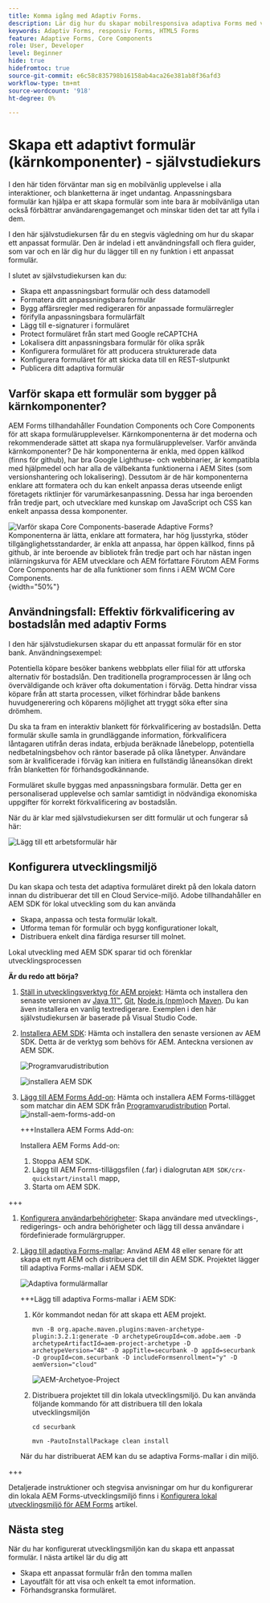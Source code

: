 ```yaml
---
title: Komma igång med Adaptiv Forms.
description: Lär dig hur du skapar mobilresponsiva adaptiva Forms med vår stegvisa självstudiekurs. Dessa formulär kan anpassas sömlöst mellan olika enheter och ger en smidig upplevelse.
keywords: Adaptiv Forms, responsiv Forms, HTML5 Forms
feature: Adaptive Forms, Core Components
role: User, Developer
level: Beginner
hide: true
hidefromtoc: true
source-git-commit: e6c58c835798b16158ab4aca26e381ab8f36afd3
workflow-type: tm+mt
source-wordcount: '918'
ht-degree: 0%

---
```



# Skapa ett adaptivt formulär (kärnkomponenter) - självstudiekurs

I den här tiden förväntar man sig en mobilvänlig upplevelse i alla interaktioner, och blanketterna är inget undantag. Anpassningsbara formulär kan hjälpa er att skapa formulär som inte bara är mobilvänliga utan också förbättrar användarengagemanget och minskar tiden det tar att fylla i dem.

I den här självstudiekursen får du en stegvis vägledning om hur du skapar ett anpassat formulär. Den är indelad i ett användningsfall och flera guider, som var och en lär dig hur du lägger till en ny funktion i ett anpassat formulär.

I slutet av självstudiekursen kan du:

* Skapa ett anpassningsbart formulär och dess datamodell
* Formatera ditt anpassningsbara formulär
* Bygg affärsregler med redigeraren för anpassade formulärregler
* förifylla anpassningsbara formulärfält
* Lägg till e-signaturer i formuläret
* Protect formuläret från start med Google reCAPTCHA
* Lokalisera ditt anpassningsbara formulär för olika språk
* Konfigurera formuläret för att producera strukturerade data
* Konfigurera formuläret för att skicka data till en REST-slutpunkt
* Publicera ditt adaptiva formulär


## Varför skapa ett formulär som bygger på kärnkomponenter?

AEM Forms tillhandahåller Foundation Components och Core Components för att skapa formulärupplevelser. Kärnkomponenterna är det moderna och rekommenderade sättet att skapa nya formulärupplevelser. Varför använda kärnkomponenter? De här komponenterna är enkla, med öppen källkod (finns för github), har bra Google Lighthuse- och webbinarier, är kompatibla med hjälpmedel och har alla de välbekanta funktionerna i AEM Sites (som versionshantering och lokalisering). Dessutom är de här komponenterna enklare att formatera och du kan enkelt anpassa deras utseende enligt företagets riktlinjer för varumärkesanpassning. Dessa har inga beroenden från tredje part, och utvecklare med kunskap om JavaScript och CSS kan enkelt anpassa dessa komponenter.

![Varför skapa Core Components-baserade Adaptive Forms? Komponenterna är lätta, enklare att formatera, har hög ljusstyrka, stöder tillgänglighetsstandarder, är enkla att anpassa, har öppen källkod, finns på github, är inte beroende av bibliotek från tredje part och har nästan ingen inlärningskurva för AEM utvecklare och AEM författare Förutom AEM Forms Core Components har de alla funktioner som finns i AEM WCM Core Components.](/help/forms/assets/cc-core-components-benefits.png){width="50%"}

## Användningsfall: Effektiv förkvalificering av bostadslån med adaptiv Forms

I den här självstudiekursen skapar du ett anpassat formulär för en stor bank. Användningsexempel:

Potentiella köpare besöker bankens webbplats eller filial för att utforska alternativ för bostadslån. Den traditionella programprocessen är lång och överväldigande och kräver ofta dokumentation i förväg. Detta hindrar vissa köpare från att starta processen, vilket förhindrar både bankens huvudgenerering och köparens möjlighet att tryggt söka efter sina drömhem.

Du ska ta fram en interaktiv blankett för förkvalificering av bostadslån. Detta formulär skulle samla in grundläggande information, förkvalificera låntagaren utifrån deras indata, erbjuda beräknade lånebelopp, potentiella nedbetalningsbehov och räntor baserade på olika lånetyper. Användare som är kvalificerade i förväg kan initiera en fullständig låneansökan direkt från blanketten för förhandsgodkännande.

Formuläret skulle byggas med anpassningsbara formulär. Detta ger en personaliserad upplevelse och samlar samtidigt in nödvändiga ekonomiska uppgifter för korrekt förkvalificering av bostadslån.

När du är klar med självstudiekursen ser ditt formulär ut och fungerar så här:

![Lägg till ett arbetsformulär här](/help/forms/assets/cc-tutorial-final-form.png)

## Konfigurera utvecklingsmiljö

Du kan skapa och testa det adaptiva formuläret direkt på den lokala datorn innan du distribuerar det till en Cloud Service-miljö. Adobe tillhandahåller en AEM SDK för lokal utveckling som du kan använda

* Skapa, anpassa och testa formulär lokalt.
* Utforma teman för formulär och bygg konfigurationer lokalt,
* Distribuera enkelt dina färdiga resurser till molnet.

Lokal utveckling med AEM SDK sparar tid och förenklar utvecklingsprocessen


**Är du redo att börja?**

1. [Ställ in utvecklingsverktyg för AEM projekt](/help/forms/setup-local-development-environment.md#set-up-development-tools-for-aem-projects): Hämta och installera den senaste versionen av [Java 11™](https://experienceleague.adobe.com/docs/experience-manager-learn/cloud-service/local-development-environment-set-up/development-tools.html?lang=en#local-development-environment-set-up), [Git](https://experienceleague.adobe.com/docs/experience-manager-learn/cloud-service/local-development-environment-set-up/development-tools.html?lang=en#install-git), [Node.js (npm)](https://experienceleague.adobe.com/docs/experience-manager-learn/cloud-service/local-development-environment-set-up/development-tools.html?lang=en#node-js)och [Maven](https://experienceleague.adobe.com/docs/experience-manager-learn/cloud-service/local-development-environment-set-up/development-tools.html?lang=en#install-maven). Du kan även installera en vanlig textredigerare. Exemplen i den här självstudiekursen är baserade på Visual Studio Code.

1. [Installera AEM SDK](/help/forms/setup-local-development-environment.md#set-up-local-experience-manager-environment-for-development): Hämta och installera den senaste versionen av AEM SDK. Detta är de verktyg som behövs för AEM. Anteckna versionen av AEM SDK.

   ![Programvarudistribution](/help/forms/assets/software-distribution.png)

   ![installera AEM SDK](/help/forms/assets/start-aem-sdk.png)

1. [Lägg till AEM Forms Add-on](/help/forms/setup-local-development-environment.md#add-forms-archive-to-local-author-and-publish-instances-and-configure-forms-specific-users): Hämta och installera AEM Forms-tillägget som matchar din AEM SDK från [Programvarudistribution](https://experience.adobe.com/#/downloads) Portal.
   ![install-aem-forms-add-on](/help/forms/assets/install-aem-forms-add-on.png)

   +++Installera AEM Forms Add-on:

   Installera AEM Forms Add-on:

   1. Stoppa AEM SDK.
   1. Lägg till AEM Forms-tilläggsfilen (.far) i dialogrutan `AEM SDK/crx-quickstart/install` mapp,
   1. Starta om AEM SDK.

+++

1. [Konfigurera användarbehörigheter](/help/forms/setup-local-development-environment.md#configure-users-and-permissions): Skapa användare med utvecklings-, redigerings- och andra behörigheter och lägg till dessa användare i fördefinierade formulärgrupper.


1. [Lägg till adaptiva Forms-mallar](/help/forms/setup-local-development-environment.md#set-up-a-development-project-for-forms-based-on-experience-manager-archetype): Använd AEM 48 eller senare för att skapa ett nytt AEM och distribuera det till din AEM SDK. Projektet lägger till adaptiva Forms-mallar i AEM SDK.

   ![Adaptiva formulärmallar](/help/forms/assets/adaptive-forms-templates.png)

   +++Lägg till adaptiva Forms-mallar i AEM SDK:

   1. Kör kommandot nedan för att skapa ett AEM projekt.

      ```
      mvn -B org.apache.maven.plugins:maven-archetype-plugin:3.2.1:generate -D archetypeGroupId=com.adobe.aem -D archetypeArtifactId=aem-project-archetype -D archetypeVersion="48" -D appTitle=securbank -D appId=securbank -D groupId=com.securbank -D includeFormsenrollment="y" -D aemVersion="cloud"
      ```

      ![AEM-Archetyoe-Project](/help/forms/assets/aem-archetype-project.png)

   1. Distribuera projektet till din lokala utvecklingsmiljö. Du kan använda följande kommando för att distribuera till den lokala utvecklingsmiljön

      ```
      cd securbank
      
      mvn -PautoInstallPackage clean install
      ```

   När du har distribuerat AEM kan du se adaptiva Forms-mallar i din miljö.

+++


Detaljerade instruktioner och stegvisa anvisningar om hur du konfigurerar din lokala AEM Forms-utvecklingsmiljö finns i [Konfigurera lokal utvecklingsmiljö för AEM Forms](/help/forms/setup-local-development-environment.md) artikel.



## Nästa steg

När du har konfigurerat utvecklingsmiljön kan du skapa ett anpassat formulär. I nästa artikel lär du dig att

* Skapa ett anpassat formulär från den tomma mallen
* Layoutfält för att visa och enkelt ta emot information.
* Förhandsgranska formuläret.

<!-- 

### Step 2: Create Form Data Model

A form data model lets you connect an adaptive form to disparate data sources. For example, AEM user profile, RESTful web services, SOAP-based web services, OData services, and relational databases. You can use the form data model with an adaptive form to retrieve, update, delete, and add data to connected data sources.

Goals of article:

* Create the form data model using Rest endpoint.
* Add data model objects so you can form the data model.
* Configure read and write services for the form data model.
* Test form data model and configured services with test data.

### Step 4: Apply rules to adaptive form fields

AEM Forms provide an editor to write rules on adaptive form objects. These rules define actions to trigger on form objects based on preset conditions, user inputs, and user actions on the form. It helps ensure accuracy and speeds up the form-filling experience.

Goals:

* Create and apply rules to adaptive form fields.
* Use rules to trigger form data model services to update the data to database.

### Step 5: Style your adaptive form

Adaptive forms provide OOTB themes and allows you to customize an existing theme to make a brand specific theme. 


A theme contains styling details for components and panels, and you can reuse a theme in different forms. Styles include properties such as background colors, state colors, transparency, alignment, and size. When you apply the theme to your form, the specified style reflects on corresponding components of your form.

Goals:

* Apply an out of the box theme to an adaptive form.
* Create your brand specific theme.


### Step 6: Publish your adaptive form

You can publish adaptive forms as a stand-alone form (single page application), include in AEM Sites page, or include in a non-AEM Sites page.

Goals:

* Publish the adaptive form as an AEM Page.
* Embed the adaptive form in an AEM Sites Page.
* Embed the adaptive form in an external webpage (a non-AEM webpage hosted outside AEM).

-->